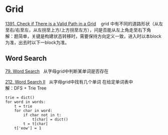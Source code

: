 # Grid
[1391. Check if There is a Valid Path in a Grid](https://leetcode.com/problems/check-if-there-is-a-valid-path-in-a-grid/) &nbsp;&nbsp; grid 中有不同的道路形状（从左至右/右至左，从左拐至上方/上方拐至左方），问是否能从左上角走至右下角 <br/>
解：题简单，关键是构建状态转移时，需要保持方向定义一致，进入时以本block为准，出去时以下一block为准。<br/>

## Word Search
[79. Word Search](https://leetcode.com/problems/word-search/)&nbsp;&nbsp; 从字母grid中判断某单词是否存在 <br/>

[212. Word Search II](https://leetcode.com/problems/word-search-ii/)&nbsp;&nbsp; 从字母grid中找有几个单词 在给定单词表中 <br/>
解：DFS + Trie Tree <br/>
```
trie = dict()
for word in words:
    t = trie
    for char in word:
        if char not in t:
            t[char] = dict()
        t = t[char]
    t['eow'] = 1
```
